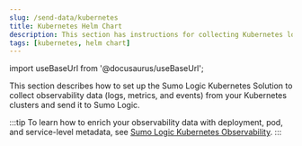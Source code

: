 ```yaml
---
slug: /send-data/kubernetes
title: Kubernetes Helm Chart
description: This section has instructions for collecting Kubernetes logs, metrics, and events, and how to enrich these analytics with deployment, pod, and service-level metadata.
tags: [kubernetes, helm chart]
---
```


import useBaseUrl from '@docusaurus/useBaseUrl';

This section describes how to set up the Sumo Logic Kubernetes Solution to collect observability data (logs, metrics, and events) from your Kubernetes clusters and send it to Sumo Logic.

:::tip
To learn how to enrich your observability data with deployment, pod, and service-level metadata, see [Sumo Logic Kubernetes Observability](/docs/observability/kubernetes).
:::
